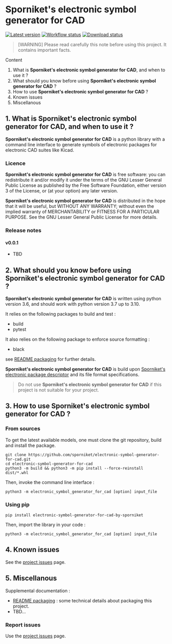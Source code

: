 # Sporniket's electronic symbol generator for CAD

[![Latest version](https://img.shields.io/github/v/release/sporniket/electronic-symbol-generator-for-cad?include_prereleases)](https://github.com/sporniket/electronic-symbol-generator-for-cad/releases)
[![Workflow status](https://img.shields.io/github/workflow/status/sporniket/electronic-symbol-generator-for-cad/Python%20package)](https://github.com/sporniket/electronic-symbol-generator-for-cad/actions/workflows/python-package.yml)
[![Download status](https://img.shields.io/pypi/dm/electronic-symbol-generator-for-cad-by-sporniket)](https://pypi.org/project/electronic-symbol-generator-for-cad-by-sporniket/)

> [WARNING] Please read carefully this note before using this project. It contains important facts.

Content

1. What is **Sporniket's electronic symbol generator for CAD**, and when to use it ?
2. What should you know before using **Sporniket's electronic symbol generator for CAD** ?
3. How to use **Sporniket's electronic symbol generator for CAD** ?
4. Known issues
5. Miscellanous

## 1. What is **Sporniket's electronic symbol generator for CAD**, and when to use it ?

**Sporniket's electronic symbol generator for CAD** is a python library with a command line interface to generate symbols of electronic packages for electronic CAD suites like Kicad.


### Licence

**Sporniket's electronic symbol generator for CAD** is free software: you can redistribute it and/or modify it under the terms of the GNU Lesser General Public License as published by the Free Software Foundation, either version 3 of the License, or (at your option) any later version.

**Sporniket's electronic symbol generator for CAD** is distributed in the hope that it will be useful, but WITHOUT ANY WARRANTY; without even the implied warranty of MERCHANTABILITY or FITNESS FOR A PARTICULAR PURPOSE. See the GNU Lesser General Public License for more details.

### Release notes

#### v0.0.1

* TBD

## 2. What should you know before using **Sporniket's electronic symbol generator for CAD** ?

**Sporniket's electronic symbol generator for CAD** is written using python version 3.6, and should work with python version 3.7 up to 3.10.

It relies on the following packages to build and test :

* build
* pytest

It also relies on the following package to enforce source formatting :

* black

see [README packaging](https://github.com/sporniket/electronic-symbol-generator-for-cad/blob/main/README-packaging.md) for further details.

**Sporniket's electronic symbol generator for CAD** is build upon [Sporniket's electronic package descriptor](http://github.com/sporniket/electronic-package-descriptor) and its file format specifications.

> Do not use **Sporniket's electronic symbol generator for CAD** if this project is not suitable for your project.

## 3. How to use **Sporniket's electronic symbol generator for CAD** ?

### From sources

To get the latest available models, one must clone the git repository, build and install the package.

	git clone https://github.com/sporniket/electronic-symbol-generator-for-cad.git
	cd electronic-symbol-generator-for-cad
	python3 -m build && python3 -m pip install --force-reinstall dist/*.whl

Then, invoke the command line interface :

```
python3 -m electronic_symbol_generator_for_cad [option] input_file
```

### Using pip

```
pip install electronic-symbol-generator-for-cad-by-sporniket
```

Then, import the library in your code :

```
python3 -m electronic_symbol_generator_for_cad [option] input_file
```

## 4. Known issues
See the [project issues](https://github.com/sporniket/electronic-symbol-generator-for-cad/issues) page.

## 5. Miscellanous

Supplemental documentation :

* [README packaging](https://github.com/sporniket/electronic-symbol-generator-for-cad/blob/main/README-packaging.md) : some technical details about packaging this project.
* TBD...

### Report issues
Use the [project issues](https://github.com/sporniket/electronic-symbol-generator-for-cad/issues) page.

